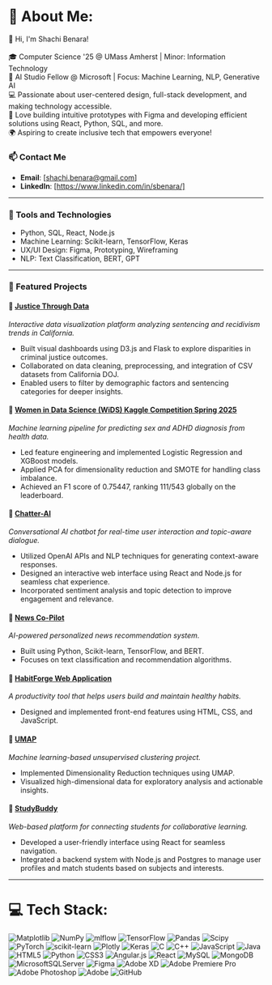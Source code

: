 # 💫 About Me:
👋 Hi, I'm Shachi Benara!<br><br>🎓 Computer Science '25 @ UMass Amherst | Minor: Information Technology<br>🌟 AI Studio Fellow @ Microsoft | Focus: Machine Learning, NLP, Generative AI<br>💻 Passionate about user-centered design, full-stack development, and making technology accessible.<br>🎨 Love building intuitive prototypes with Figma and developing efficient solutions using React, Python, SQL, and more.<br>🌍 Aspiring to create inclusive tech that empowers everyone!

### 📫 Contact Me  
- **Email**: [shachi.benara@gmail.com]  
- **LinkedIn**: [https://www.linkedin.com/in/sbenara/]

---

### 🔧 Tools and Technologies
- Python, SQL, React, Node.js  
- Machine Learning: Scikit-learn, TensorFlow, Keras  
- UX/UI Design: Figma, Prototyping, Wireframing  
- NLP: Text Classification, BERT, GPT  

---

### 📂 Featured Projects

#### 📌 [Justice Through Data](https://github.com/julia-epshtein/CS571)  
*Interactive data visualization platform analyzing sentencing and recidivism trends in California.*  
- Built visual dashboards using D3.js and Flask to explore disparities in criminal justice outcomes.  
- Collaborated on data cleaning, preprocessing, and integration of CSV datasets from California DOJ.  
- Enabled users to filter by demographic factors and sentencing categories for deeper insights.

#### 📌 [Women in Data Science (WiDS) Kaggle Competition Spring 2025](https://github.com/julia-epshtein/WiDS-Datathon-Team-25)  
*Machine learning pipeline for predicting sex and ADHD diagnosis from health data.*  
- Led feature engineering and implemented Logistic Regression and XGBoost models.  
- Applied PCA for dimensionality reduction and SMOTE for handling class imbalance.  
- Achieved an F1 score of 0.75447, ranking 111/543 globally on the leaderboard.

#### 📌 [Chatter-AI](https://github.com/benaras/Chatter-Ai)  
*Conversational AI chatbot for real-time user interaction and topic-aware dialogue.*  
- Utilized OpenAI APIs and NLP techniques for generating context-aware responses.  
- Designed an interactive web interface using React and Node.js for seamless chat experience.  
- Incorporated sentiment analysis and topic detection to improve engagement and relevance.

#### 📌 [News Co-Pilot](https://github.com/benaras/news_copilot)  
*AI-powered personalized news recommendation system.*  
- Built using Python, Scikit-learn, TensorFlow, and BERT.  
- Focuses on text classification and recommendation algorithms.

#### 📌 [HabitForge Web Application](https://github.com/SHIN0003/finalProject)  
*A productivity tool that helps users build and maintain healthy habits.*  
- Designed and implemented front-end features using HTML, CSS, and JavaScript.  

#### 📌 [UMAP](https://github.com/benaras/UMap)  
*Machine learning-based unsupervised clustering project.*  
- Implemented Dimensionality Reduction techniques using UMAP.  
- Visualized high-dimensional data for exploratory analysis and actionable insights.  

#### 📌 [StudyBuddy](https://github.com/SidUMass/StudyBuddy)  
*Web-based platform for connecting students for collaborative learning.*  
- Developed a user-friendly interface using React for seamless navigation.  
- Integrated a backend system with Node.js and Postgres to manage user profiles and match students based on subjects and interests. 

---

# 💻 Tech Stack:
![Matplotlib](https://img.shields.io/badge/Matplotlib-%23ffffff.svg?style=for-the-badge&logo=Matplotlib&logoColor=black) ![NumPy](https://img.shields.io/badge/numpy-%23013243.svg?style=for-the-badge&logo=numpy&logoColor=white) ![mlflow](https://img.shields.io/badge/mlflow-%23d9ead3.svg?style=for-the-badge&logo=numpy&logoColor=blue) ![TensorFlow](https://img.shields.io/badge/TensorFlow-%23FF6F00.svg?style=for-the-badge&logo=TensorFlow&logoColor=white) ![Pandas](https://img.shields.io/badge/pandas-%23150458.svg?style=for-the-badge&logo=pandas&logoColor=white) ![Scipy](https://img.shields.io/badge/SciPy-%230C55A5.svg?style=for-the-badge&logo=scipy&logoColor=%white) ![PyTorch](https://img.shields.io/badge/PyTorch-%23EE4C2C.svg?style=for-the-badge&logo=PyTorch&logoColor=white) ![scikit-learn](https://img.shields.io/badge/scikit--learn-%23F7931E.svg?style=for-the-badge&logo=scikit-learn&logoColor=white) ![Plotly](https://img.shields.io/badge/Plotly-%233F4F75.svg?style=for-the-badge&logo=plotly&logoColor=white) ![Keras](https://img.shields.io/badge/Keras-%23D00000.svg?style=for-the-badge&logo=Keras&logoColor=white) ![C](https://img.shields.io/badge/c-%2300599C.svg?style=for-the-badge&logo=c&logoColor=white) ![C++](https://img.shields.io/badge/c++-%2300599C.svg?style=for-the-badge&logo=c%2B%2B&logoColor=white) ![JavaScript](https://img.shields.io/badge/javascript-%23323330.svg?style=for-the-badge&logo=javascript&logoColor=%23F7DF1E) ![Java](https://img.shields.io/badge/java-%23ED8B00.svg?style=for-the-badge&logo=openjdk&logoColor=white) ![HTML5](https://img.shields.io/badge/html5-%23E34F26.svg?style=for-the-badge&logo=html5&logoColor=white) ![Python](https://img.shields.io/badge/python-3670A0?style=for-the-badge&logo=python&logoColor=ffdd54) ![CSS3](https://img.shields.io/badge/css3-%231572B6.svg?style=for-the-badge&logo=css3&logoColor=white) ![Angular.js](https://img.shields.io/badge/angular.js-%23E23237.svg?style=for-the-badge&logo=angularjs&logoColor=white) ![React](https://img.shields.io/badge/react-%2320232a.svg?style=for-the-badge&logo=react&logoColor=%2361DAFB) ![MySQL](https://img.shields.io/badge/mysql-4479A1.svg?style=for-the-badge&logo=mysql&logoColor=white) ![MongoDB](https://img.shields.io/badge/MongoDB-%234ea94b.svg?style=for-the-badge&logo=mongodb&logoColor=white) ![MicrosoftSQLServer](https://img.shields.io/badge/Microsoft%20SQL%20Server-CC2927?style=for-the-badge&logo=microsoft%20sql%20server&logoColor=white) ![Figma](https://img.shields.io/badge/figma-%23F24E1E.svg?style=for-the-badge&logo=figma&logoColor=white) ![Adobe XD](https://img.shields.io/badge/Adobe%20XD-470137?style=for-the-badge&logo=Adobe%20XD&logoColor=#FF61F6) ![Adobe Premiere Pro](https://img.shields.io/badge/Adobe%20Premiere%20Pro-9999FF.svg?style=for-the-badge&logo=Adobe%20Premiere%20Pro&logoColor=white) ![Adobe Photoshop](https://img.shields.io/badge/adobe%20photoshop-%2331A8FF.svg?style=for-the-badge&logo=adobe%20photoshop&logoColor=white) ![Adobe](https://img.shields.io/badge/adobe-%23FF0000.svg?style=for-the-badge&logo=adobe&logoColor=white) ![GitHub](https://img.shields.io/badge/github-%23121011.svg?style=for-the-badge&logo=github&logoColor=white)

<!-- 
# 📊 GitHub Stats:
![](https://github-readme-stats.vercel.app/api?username=benaras&theme=dark&hide_border=false&include_all_commits=false&count_private=false)<br/>
![](https://github-readme-streak-stats.herokuapp.com/?user=benaras&theme=dark&hide_border=false)<br/>
![](https://github-readme-stats.vercel.app/api/top-langs/?username=benaras&theme=dark&hide_border=false&include_all_commits=false&count_private=false&layout=compact)

---
[![](https://visitcount.itsvg.in/api?id=benaras&icon=0&color=0)](https://visitcount.itsvg.in)

<!-- Proudly created with GPRM ( https://gprm.itsvg.in ) -->
